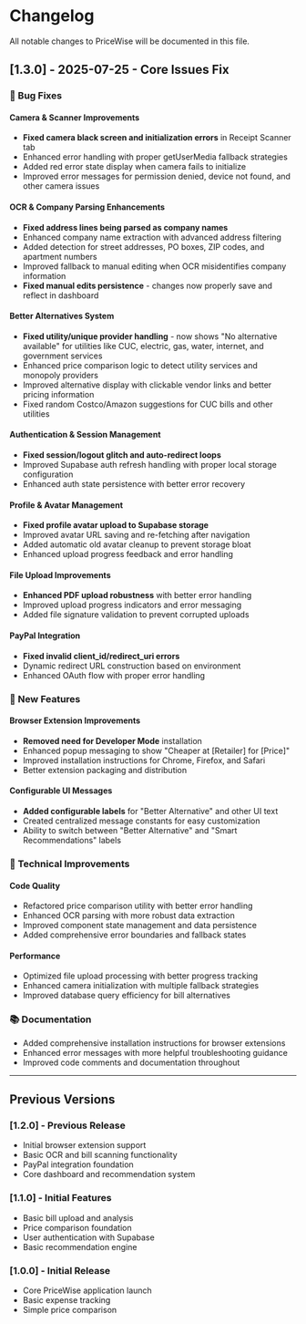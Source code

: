 # Changelog

All notable changes to PriceWise will be documented in this file.

## [1.3.0] - 2025-07-25 - Core Issues Fix

### 🐛 Bug Fixes

#### Camera & Scanner Improvements
- **Fixed camera black screen and initialization errors** in Receipt Scanner tab
- Enhanced error handling with proper getUserMedia fallback strategies  
- Added red error state display when camera fails to initialize
- Improved error messages for permission denied, device not found, and other camera issues

#### OCR & Company Parsing Enhancements
- **Fixed address lines being parsed as company names**
- Enhanced company name extraction with advanced address filtering
- Added detection for street addresses, PO boxes, ZIP codes, and apartment numbers
- Improved fallback to manual editing when OCR misidentifies company information
- **Fixed manual edits persistence** - changes now properly save and reflect in dashboard

#### Better Alternatives System
- **Fixed utility/unique provider handling** - now shows "No alternative available" for utilities like CUC, electric, gas, water, internet, and government services
- Enhanced price comparison logic to detect utility services and monopoly providers
- Improved alternative display with clickable vendor links and better pricing information
- Fixed random Costco/Amazon suggestions for CUC bills and other utilities

#### Authentication & Session Management
- **Fixed session/logout glitch and auto-redirect loops**
- Improved Supabase auth refresh handling with proper local storage configuration
- Enhanced auth state persistence with better error recovery

#### Profile & Avatar Management  
- **Fixed profile avatar upload to Supabase storage**
- Improved avatar URL saving and re-fetching after navigation
- Added automatic old avatar cleanup to prevent storage bloat
- Enhanced upload progress feedback and error handling

#### File Upload Improvements
- **Enhanced PDF upload robustness** with better error handling
- Improved upload progress indicators and error messaging
- Added file signature validation to prevent corrupted uploads

#### PayPal Integration
- **Fixed invalid client_id/redirect_uri errors** 
- Dynamic redirect URL construction based on environment
- Enhanced OAuth flow with proper error handling

### 🚀 New Features

#### Browser Extension Improvements
- **Removed need for Developer Mode** installation
- Enhanced popup messaging to show "Cheaper at [Retailer] for [Price]"
- Improved installation instructions for Chrome, Firefox, and Safari
- Better extension packaging and distribution

#### Configurable UI Messages
- **Added configurable labels** for "Better Alternative" and other UI text
- Created centralized message constants for easy customization
- Ability to switch between "Better Alternative" and "Smart Recommendations" labels

### 🔧 Technical Improvements

#### Code Quality
- Refactored price comparison utility with better error handling
- Enhanced OCR parsing with more robust data extraction
- Improved component state management and data persistence
- Added comprehensive error boundaries and fallback states

#### Performance
- Optimized file upload processing with better progress tracking
- Enhanced camera initialization with multiple fallback strategies  
- Improved database query efficiency for bill alternatives

### 📚 Documentation
- Added comprehensive installation instructions for browser extensions
- Enhanced error messages with more helpful troubleshooting guidance
- Improved code comments and documentation throughout

---

## Previous Versions

### [1.2.0] - Previous Release
- Initial browser extension support
- Basic OCR and bill scanning functionality
- PayPal integration foundation
- Core dashboard and recommendation system

### [1.1.0] - Initial Features  
- Basic bill upload and analysis
- Price comparison foundation
- User authentication with Supabase
- Basic recommendation engine

### [1.0.0] - Initial Release
- Core PriceWise application launch
- Basic expense tracking
- Simple price comparison